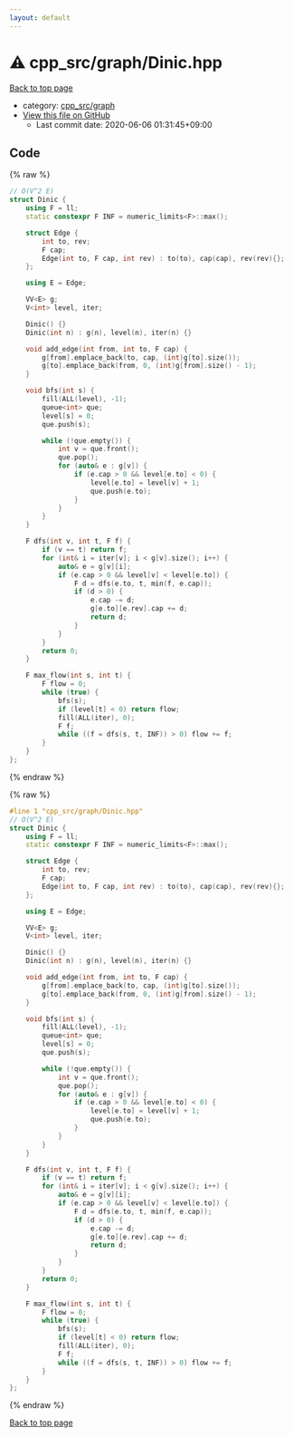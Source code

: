 ```yaml
---
layout: default
---
```


<!-- mathjax config similar to math.stackexchange -->
<script type="text/javascript" async
  src="https://cdnjs.cloudflare.com/ajax/libs/mathjax/2.7.5/MathJax.js?config=TeX-MML-AM_CHTML">
</script>
<script type="text/x-mathjax-config">
  MathJax.Hub.Config({
    TeX: { equationNumbers: { autoNumber: "AMS" }},
    tex2jax: {
      inlineMath: [ ['$','$'] ],
      processEscapes: true
    },
    "HTML-CSS": { matchFontHeight: false },
    displayAlign: "left",
    displayIndent: "2em"
  });
</script>

<script type="text/javascript" src="https://cdnjs.cloudflare.com/ajax/libs/jquery/3.4.1/jquery.min.js"></script>
<script src="https://cdn.jsdelivr.net/npm/jquery-balloon-js@1.1.2/jquery.balloon.min.js" integrity="sha256-ZEYs9VrgAeNuPvs15E39OsyOJaIkXEEt10fzxJ20+2I=" crossorigin="anonymous"></script>
<script type="text/javascript" src="../../../assets/js/copy-button.js"></script>
<link rel="stylesheet" href="../../../assets/css/copy-button.css" />


# :warning: cpp_src/graph/Dinic.hpp

<a href="../../../index.html">Back to top page</a>

* category: <a href="../../../index.html#899db7edb5841537da14f45d9b6032f9">cpp_src/graph</a>
* <a href="{{ site.github.repository_url }}/blob/master/cpp_src/graph/Dinic.hpp">View this file on GitHub</a>
    - Last commit date: 2020-06-06 01:31:45+09:00




## Code

<a id="unbundled"></a>
{% raw %}
```cpp
// O(V^2 E)
struct Dinic {
    using F = ll;
    static constexpr F INF = numeric_limits<F>::max();

    struct Edge {
        int to, rev;
        F cap;
        Edge(int to, F cap, int rev) : to(to), cap(cap), rev(rev){};
    };

    using E = Edge;

    VV<E> g;
    V<int> level, iter;

    Dinic() {}
    Dinic(int n) : g(n), level(n), iter(n) {}

    void add_edge(int from, int to, F cap) {
        g[from].emplace_back(to, cap, (int)g[to].size());
        g[to].emplace_back(from, 0, (int)g[from].size() - 1);
    }

    void bfs(int s) {
        fill(ALL(level), -1);
        queue<int> que;
        level[s] = 0;
        que.push(s);

        while (!que.empty()) {
            int v = que.front();
            que.pop();
            for (auto& e : g[v]) {
                if (e.cap > 0 && level[e.to] < 0) {
                    level[e.to] = level[v] + 1;
                    que.push(e.to);
                }
            }
        }
    }

    F dfs(int v, int t, F f) {
        if (v == t) return f;
        for (int& i = iter[v]; i < g[v].size(); i++) {
            auto& e = g[v][i];
            if (e.cap > 0 && level[v] < level[e.to]) {
                F d = dfs(e.to, t, min(f, e.cap));
                if (d > 0) {
                    e.cap -= d;
                    g[e.to][e.rev].cap += d;
                    return d;
                }
            }
        }
        return 0;
    }

    F max_flow(int s, int t) {
        F flow = 0;
        while (true) {
            bfs(s);
            if (level[t] < 0) return flow;
            fill(ALL(iter), 0);
            F f;
            while ((f = dfs(s, t, INF)) > 0) flow += f;
        }
    }
};
```
{% endraw %}

<a id="bundled"></a>
{% raw %}
```cpp
#line 1 "cpp_src/graph/Dinic.hpp"
// O(V^2 E)
struct Dinic {
    using F = ll;
    static constexpr F INF = numeric_limits<F>::max();

    struct Edge {
        int to, rev;
        F cap;
        Edge(int to, F cap, int rev) : to(to), cap(cap), rev(rev){};
    };

    using E = Edge;

    VV<E> g;
    V<int> level, iter;

    Dinic() {}
    Dinic(int n) : g(n), level(n), iter(n) {}

    void add_edge(int from, int to, F cap) {
        g[from].emplace_back(to, cap, (int)g[to].size());
        g[to].emplace_back(from, 0, (int)g[from].size() - 1);
    }

    void bfs(int s) {
        fill(ALL(level), -1);
        queue<int> que;
        level[s] = 0;
        que.push(s);

        while (!que.empty()) {
            int v = que.front();
            que.pop();
            for (auto& e : g[v]) {
                if (e.cap > 0 && level[e.to] < 0) {
                    level[e.to] = level[v] + 1;
                    que.push(e.to);
                }
            }
        }
    }

    F dfs(int v, int t, F f) {
        if (v == t) return f;
        for (int& i = iter[v]; i < g[v].size(); i++) {
            auto& e = g[v][i];
            if (e.cap > 0 && level[v] < level[e.to]) {
                F d = dfs(e.to, t, min(f, e.cap));
                if (d > 0) {
                    e.cap -= d;
                    g[e.to][e.rev].cap += d;
                    return d;
                }
            }
        }
        return 0;
    }

    F max_flow(int s, int t) {
        F flow = 0;
        while (true) {
            bfs(s);
            if (level[t] < 0) return flow;
            fill(ALL(iter), 0);
            F f;
            while ((f = dfs(s, t, INF)) > 0) flow += f;
        }
    }
};

```
{% endraw %}

<a href="../../../index.html">Back to top page</a>

